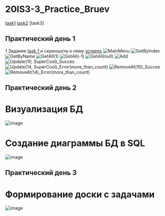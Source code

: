 # 20IS3-3_Practice_Bruev
[task1](https://github.com/x1ANbtw/20IS3-3_Practice_Bruev#:~:text=20IS3%2D3_Practice_Bruev-,%D0%9F%D1%80%D0%B0%D0%BA%D1%82%D0%B8%D1%87%D0%B5%D1%81%D0%BA%D0%B8%D0%B9%20%D0%B4%D0%B5%D0%BD%D1%8C%201,-1%20%D0%97%D0%B0%D0%B4%D0%B0%D0%BD%D0%B8%D0%B5%20task)
[task2](https://github.com/x1ANbtw/20IS3-3_Practice_Bruev/blob/main/README.md#:~:text=%D0%BA%20%D0%BD%D0%B5%D0%BC%D1%83%20screens-,%D0%9F%D1%80%D0%B0%D0%BA%D1%82%D0%B8%D1%87%D0%B5%D1%81%D0%BA%D0%B8%D0%B9%20%D0%B4%D0%B5%D0%BD%D1%8C%202,-%D0%92%D0%B8%D0%B7%D1%83%D0%B0%D0%BB%D0%B8%D0%B7%D0%B0%D1%86%D0%B8%D1%8F%20%D0%91%D0%94)
[task3]
## Практический день 1
1 Задание [task 1](https://github.com/x1ANbtw/20IS3-3_Practice_Bruev/tree/main/BackendAPI) и скриншоты к нему [screens](https://github.com/x1ANbtw/20IS3-3_Practice_Bruev/tree/main/ScreenShots)
![MainMenu](https://user-images.githubusercontent.com/125022706/224268261-1aaa2fd9-01e4-4823-9719-6f9a300e87bb.jpg)
![GetByIndex](https://user-images.githubusercontent.com/125022706/224268450-73f20d0c-b7a7-4d51-bfba-c0fa8d677795.jpg)
![GetByName](https://user-images.githubusercontent.com/125022706/224268462-9128be5d-9342-446e-80c4-6e057b76e5f5.jpg)
![GetAll(1)](https://user-images.githubusercontent.com/125022706/224268479-b2018e5b-2f29-478e-910d-17e04803f00b.jpg)
![GetAll(-1)](https://user-images.githubusercontent.com/125022706/224268499-6681c483-e897-4be9-b6ac-71bbf78bb864.jpg)
![GetAll(null)](https://user-images.githubusercontent.com/125022706/224268507-32b1ddca-b5a2-4f96-845d-077f37fb8102.jpg)
![Add](https://user-images.githubusercontent.com/125022706/224268539-d0d70d95-fb68-42b5-810c-dfcbc56167d7.jpg)
![Update(10, SuperCool)_Succes](https://user-images.githubusercontent.com/125022706/224268565-aca5b6d2-0e32-44f1-84da-cfb41b765b7f.jpg)
![Update(14, SuperCool)_Error(more_than_count)](https://user-images.githubusercontent.com/125022706/224268577-c6811a20-cda6-4deb-85a0-d617d2b3b5cc.jpg)
![RemoveAt(10)_Succes](https://user-images.githubusercontent.com/125022706/224268593-63b382bf-8a10-4bab-a38f-972f2c01cefd.jpg)
![RemoveAt(14)_Error(more_than_count)](https://user-images.githubusercontent.com/125022706/224268601-28d828df-e1a7-4f6e-a5dd-ba10d00c2ff9.jpg)
## Практический день 2
# Визуализация БД
![image](https://user-images.githubusercontent.com/125022706/222664049-1e7bc556-cd7d-4bbc-91fd-3a05ba661602.png)
# Создание диаграммы БД в SQL
![image](https://user-images.githubusercontent.com/125022706/222655936-0694fef6-6238-4ef1-b329-d8bbe280a06e.png)
## Практический день 3
# Формирование доски с задачами
![image](https://user-images.githubusercontent.com/125022706/224269910-52e67109-9be3-4d0b-a5a5-94dc2d2af6a6.png)
